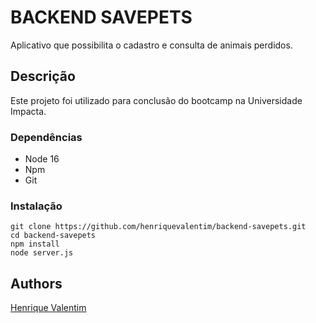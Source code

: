 # BACKEND SAVEPETS

Aplicativo que possibilita o cadastro e consulta de animais perdidos.

## Descrição

Este projeto foi utilizado para conclusão do bootcamp na Universidade Impacta.

### Dependências

* Node 16
* Npm
* Git

### Instalação

```
git clone https://github.com/henriquevalentim/backend-savepets.git
cd backend-savepets
npm install
node server.js
```


## Authors

[Henrique Valentim](www.linkedin.com/in/henrique-valentim)
